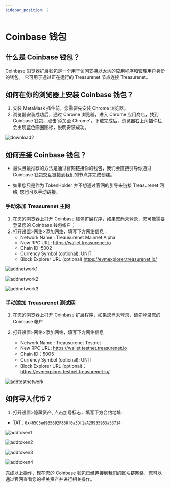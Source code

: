```yaml
---
sidebar_position: 2
---
```


# Coinbase 钱包

## 什么是 Coinbase 钱包？

Coinbase 浏览器扩展钱包是一个用于访问支持以太坊的应用程序和管理用户身份的钱包。 它可用于通过正在运行的 Treasurenet 节点连接 Treasurenet。

## 如何在你的浏览器上安装 Coinbase 钱包？

1. 安装 MetaMask 插件前，您需要先安装 Chrome 浏览器。
2. 浏览器安装成功后，通过 Chrome 浏览器，进入 Chrome 应用商店，找到 Coinbase 钱包，点击'添加至 Chrome'，下载完成后，浏览器右上角插件栏会出现蓝色圆圈图标，说明安装成功。

![download2](/img/docs/download2.png)

## 如何连接 Coinbase 钱包？

- 最快且最推荐的方法是通过官网链接你的钱包，我们会直接引导你通过 Coinbase 钱包交互链接到我们的节点并完成创建。

- 如果您只是作为 TokenHolder 并不想通过官网的引导来链接 Treasurenet 网络, 您也可以手动链接。

### 手动添加 Treasurenet 主网

1. 在您的浏览器上打开 Coinbase 钱包扩展程序，如果您尚未登录，您可能需要登录您的 Coinbase 钱包帐户；
2. 打开设置>网络>添加网络，填写下方网络信息：
   - Network Name : Treausurenet Mainnet Alpha
   - New RPC URL: https://wallet.treasurenet.io
   - Chain ID :5002
   - Currency Symbol (optional): UNIT
   - Block Explorer URL (optional):https://evmexplorer.treasurenet.io/

![addnetwork1](/img/docs/addnetwork1.png)

![addnetwork2](/img/docs/addnetwork2.png)

![addnetwork3](/img/docs/addnetwork35002little.png)

### 手动添加 Treasurenet 测试网

1. 在您的浏览器上打开 Coinbase 扩展程序，如果您尚未登录，请先登录您的 Coinbase 帐户
2. 打开设置>网络>添加网络，填写下方网络信息

   - Network Name : Treausurenet Testnet
   - New RPC URL: https://wallet.testnet.treasurenet.io
   - Chain ID：5005
   - Currency Symbol (optional): UNIT
   - Block Explorer URL (optional)：https://evmexplorer.testnet.treasurenet.io/

![addtestnetwork](/img/docs/addtestnetwork5005little.png)

## 如何导入代币？

1. 打开设置>隐藏资产, 点击加号标志，填写下方合约地址:

[^_^]: TCash : `0x7102e133acfbDE1BE72C25f6669117Dd75DE7184`
- TAT : `0x465C5ed965692F850f0a3Df1aA29955953a53714`

![addtoken1](/img/docs/addtoken1.png)

![addtoken2](/img/docs/addtoken2.png)

![addtoken3](/img/docs/addtoken3.png)

![addtoken4](/img/docs/addtoken4.png)

完成以上操作，现在您的 Coinbase 钱包已经连接到我们的区块链网络，您可以通过官网查看您的相关资产并进行相关操作。

